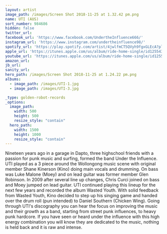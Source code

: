 ```yaml
---
layout: artist
image_path: /images/Screen Shot 2018-11-25 at 1.32.42 pm.png
name: UTI (AUS)
sort_number: 984686
hidden: false
twitter_url:
facebook_url: 'https://www.facebook.com/UndertheInfluence666/'
instagram_url: 'https://www.instagram.com/undertheinfluence98/'
spotify_url: 'https://play.spotify.com/artist/4jwlfmCT5QVyh9fgxGLEcA?play=true&utm_source=open.spotify.com&utm_medium=open'
apple_url: 'https://itunes.apple.com/us/album/ride-home-single/id1255434779?app=itunes&ign-mpt=uo%3D4'
youtube_url: 'https://itunes.apple.com/us/album/ride-home-single/id1255434779?app=itunes&ign-mpt=uo%3D4'
amazon_url: 
jb_url: 
sanity_url: 
hero_path: /images/Screen Shot 2018-11-25 at 1.24.22 pm.png
albums:
  - image_path: /images/UTI-1.jpg
  - image_path: /images/UTI-3.jpg

_type: golden-robot-records
_options:
  image_path:
    width: 500
    height: 500
    resize_style: "contain"
  hero_path:
    width: 1500
    height: 1000
    resize_style: "contain"
---
```


Nineteen years ago in a garage in Dapto, three highschool friends with a passion for punk music and surfing, formed the band Under the Influence. UTI played as a 3 piece around the Wollongong music scene with original member Shane Kinerson (Kino) doing main vocals and drumming. On bass was Luke Malone (Moey) and on lead guitar was former member Glen Robinson. In 2009 after several line up changes, Chris Curci joined on bass and Moey jumped on lead guitar. UTI continued playing this lineup for the next few years and recorded the album Wasted Youth. With solid feedback from Wasted Youth, Kino decided to step up his singing game and handed over the drum roll (pun intended) to Daniel Southern (Chicken Wing). Going through UTI's discography you can hear the focus on improving the music and their growth as a band, starting from street punk influences, to heavy punk hardcore. If you have seen or heard under the influence with this high energy combination you will know they are dedicated to the music, nothing is held back and it is raw and intense.